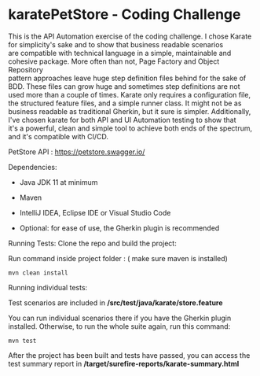 # karatePetStore - Coding Challenge

This is the API Automation exercise of the coding challenge. I chose Karate for simplicity's sake and to show that business readable scenarios  
are compatible with technical language in a simple, maintainable and cohesive package. More often than not, Page Factory and Object Repository  
pattern approaches leave huge step definition files behind for the sake of BDD. These files can grow huge and sometimes step definitions are not  
used more than a couple of times. Karate only requires a configuration file, the structured feature files, and a simple runner class. It might not be as  
business readable as traditional Gherkin, but it sure is simpler. Additionally, I've chosen karate for both API and UI Automation testing to show that  
it's a powerful, clean and simple tool to achieve both ends of the spectrum, and it's compatible with CI/CD.

PetStore API : https://petstore.swagger.io/

Dependencies:

- Java JDK 11 at minimum

- Maven

- IntelliJ IDEA, Eclipse IDE or Visual Studio Code

- Optional: for ease of use, the Gherkin plugin is recommended

Running Tests:
Clone the repo and build the project:

Run command inside project folder : ( make sure maven is installed)

    mvn clean install 

Running individual tests:

Test scenarios are included in **/src/test/java/karate/store.feature**

You can run individual scenarios there if you have the Gherkin plugin installed.
Otherwise, to run the whole suite again, run this command:

    mvn test

After the project has been built and tests have passed, you can access the test summary report in **/target/surefire-reports/karate-summary.html**
